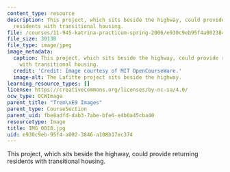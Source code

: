 ```yaml
---
content_type: resource
description: This project, which sits beside the highway, could provide returning
  residents with transitional housing.
file: /courses/11-945-katrina-practicum-spring-2006/e930c9eb95f4a0023846a108b17ec374_IMG_0018.jpg
file_size: 30138
file_type: image/jpeg
image_metadata:
  caption: This project, which sits beside the highway, could provide returning residents
    with transitional housing.
  credit: 'Credit: Image courtesy of MIT OpenCourseWare.'
  image-alt: The Lafitte project sits beside the highway.
learning_resource_types: []
license: https://creativecommons.org/licenses/by-nc-sa/4.0/
ocw_type: OCWImage
parent_title: "Trem\xE9 Images"
parent_type: CourseSection
parent_uid: fbe8adfd-dab3-7abe-bfe6-e4b0a45cba40
resourcetype: Image
title: IMG_0018.jpg
uid: e930c9eb-95f4-a002-3846-a108b17ec374
---
```

This project, which sits beside the highway, could provide returning residents with transitional housing.